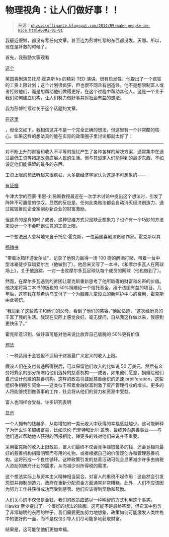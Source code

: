 <!--yml

分类：未分类

日期：2024-05-18 06:50:50

-->

# 物理视角：让人们做好事！！

> 来源：[`physicsoffinance.blogspot.com/2014/09/make-people-be-nice.html#0001-01-01`](http://physicsoffinance.blogspot.com/2014/09/make-people-be-nice.html#0001-01-01)

我最近很懒，都没有写任何文章。甚至连为彭博社写的东西都没发。天哪。所以，现在是补救的时候了。

首先，我鼓励大家观看

[这个](https://www.youtube.com/watch?v=fgfQLTIhi1U)

英国喜剧演员托尼·霍克斯 ks 的精彩 TED 演讲。很有启发性。他提出了一个疯狂的工资上限计划；这个计划很疯狂，但也很不同且有创造性。他不是想限制富人或者打败他们，而是想帮助他们做得更好，在这个过程中帮助其他人。这是一个关于我们如何建立机构，让人们努力做好事并对社会有益的想法。

我为彭博社写过关于这个话题的文章。

[在这里](http://www.bloombergview.com/articles/2014-08-06/can-a-british-comedian-end-inequality)

，但全文如下。我相信这并不是一个完全正确的想法，但这里有一个非常酷的核心。如果这样的想法真的能在实际的政策圈子里讨论那就太好了：

******

对不断上升的财富和收入不平等的担忧产生了各种各样的解决方案，通常集中在通过最低工资等措施改善底层人民的生活。但与其设定人们能得到的最少东西，不如设定他们能保留的最多的东西。

工资上限的想法听起来很疯狂，大多数经济学家认为这是不可想象的——

[有证据](http://mainlymacro.blogspot.fr/2014/07/if-minimum-wages-why-not-maximum-wages.html)

牛津大学的西蒙·韦恩-刘易斯教授最近在一次学术讨论中提出这个想法时，引发了阵阵不可置信的惊叹。显然的反应是，任何此类做法都会自动消灭经济创造力，通过摧毁推动企业家创办新企业的财富激励。

但这真的是真的吗？或者，这种思维方式只是缺乏想象力？也许有一个巧妙的方法来设计一个不会吓跑生意的工资上限。

一个想法出人意料地来自于托尼·霍克斯，一位英国喜剧演员和作家。霍克斯以其

[畅销书](http://www.tony-hawks.com/books.php?id=1)

"带着冰箱环游爱尔兰"，记录了他努力赢得一场 100 磅的醉酒打赌，带着一台中型冰箱徒步穿越爱尔兰（他做到了）。他后来又写了一本书，《和摩尔多瓦人在网球场上》，关于他追踪、一对一击败摩尔多瓦足球队每个成员的网球（他也做到了）。

然而，在摩尔多瓦遇到的贫困让霍克斯重新思考了他所取得的财富和名声的价值。他决定将第二本书的版税的 50%捐赠给一个信托基金，用于该国有益的项目。几年后，这笔钱在基希讷乌支付了一个为脑瘫儿童设立的新照护中心的费用，霍克斯由此顿悟。

“我见到了这些孩子和他们的父母，看到了他们的笑容，”他回忆道，“这次经历真的丰富了我的生活。我现在实际上感觉良好。毫无疑问，自从我这样做以来，我感到更快乐了。”

霍克斯意识到，做好事可能对他来说比放弃自己版税的 50%更有价值

[想法](https://www.youtube.com/watch?v=fgfQLTIhi1U)

：一种适用于金钱但不适用于财富最广义定义的收入上限。

假设人们在支付普通所得税后，可以保留他们收入的比如说 50 万美元，然后有义务将剩余的部分捐赠给他们选择的慈善机构——或者，如果他们愿意，捐赠给他们自己设计创建的慈善机构。这样的政策将鼓励慈善组织的迅速 proliferation，这些组织争相吸引资金——这类似于积累金融财富刺激了资产管理行业的增长。更多的人将能够找到做善事的工作，社会将从他们的努力和资源中受益。

富人也同样会受益。许多研究表明

[显示](http://www.pnas.org/content/early/2010/08/27/1011492107)

一个人拥有的钱越多，从每增加的一美元收入中获得的幸福感就越少。这可能解释了为什么许多超级富豪，比如沃伦·巴菲特和比尔·盖茨，最终转向慈善事业——与他们通过帮助他人获得的回报相比，赚更多的钱对他们来说并不重要。

采用霍克斯的收入上限政策，富人们最终不仅会竞争赚取最多的钱，还会竞相向最好的慈善机构捐赠明智而有用的礼物，或者根据自己的价值观创办和管理慈善机构。这将形成一个良性循环。这种政策引发的慈善活动可能会显著减少许多由纳税人资助的政府计划的需求，从而减少对所得税的需求。

这个想法实际上与资本主义精神相当契合。对富人的重税不起作用：这自然会引发怨恨并抑制创造力。政府在重新分配资金方面通常非常糟糕。此外，人们不应该因为努力工作并获得成功而受到惩罚。他们应该得到奖励和鼓励。

人们关心的不仅仅是金钱，我们的政策应该以一种明智的方式利用这个事实。Hawks 至少提出了一个很好的想法的轮廓。这可能不是最终答案，但它其中包含了非常聪明的东西的种子。我们需要更加努力地想象，政策如何可能激发人类性格中的更好的一面，而不是仅仅引导人们尽可能多地获取财富。

结果是，这可能使他们更加幸福。
